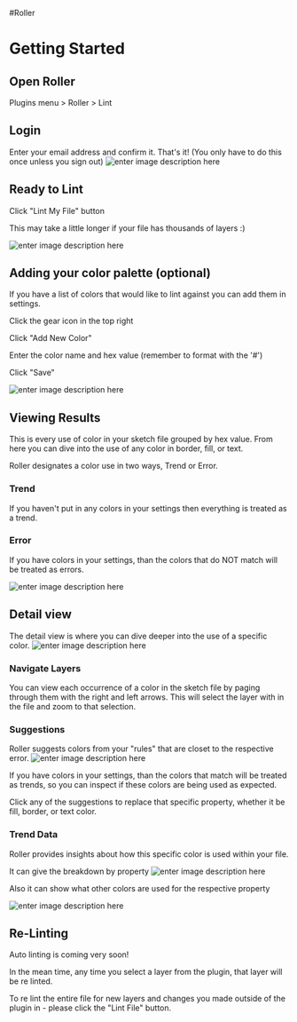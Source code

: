 #Roller

# Getting Started
## Open Roller
Plugins menu > Roller > Lint

## Login
Enter your email address and confirm it. That's it! (You only have to do this once unless you sign out)
![enter image description here](http://toybox-public.s3.amazonaws.com/Sign%20Up.png)

## Ready to Lint
Click "Lint My File" button 

This may take a little longer if your file has thousands of layers :)

![enter image description here](http://toybox-public.s3.amazonaws.com/Ready%20To%20Lint.png)

## Adding your color palette (optional)
If you have a list of colors that would like to lint against you can add them in settings.

Click the gear icon in the top right

Click "Add New Color" 

Enter the color name and hex value (remember to format with the '#')

Click "Save"

![enter image description here](http://toybox-public.s3.amazonaws.com/Settings.png)


## Viewing Results

This is every use of color in your sketch file grouped by hex value. From here you can dive into the use of any color in border, fill, or text. 

Roller designates a color use in two ways, Trend or Error.

### Trend
If you haven't put in any colors in your settings then everything is treated as a trend.

### Error
If you have colors in your settings, than the colors that do NOT match will be treated as errors.

![enter image description here](http://toybox-public.s3.amazonaws.com/List.png)


## Detail view

The detail view is where you can dive deeper into the use of a specific color. 
![enter image description here](http://toybox-public.s3.amazonaws.com/Top%20of%20Detail%20View.png)
### Navigate Layers
You can view each occurrence of a color in the sketch file by paging through them with the right and left arrows. This will select the layer with in the file and zoom to that selection.


### Suggestions

Roller suggests colors from your "rules" that are closet to the respective error.
![enter image description here](http://toybox-public.s3.amazonaws.com/Suggestions.png)

If you have colors in your settings, than the colors that match will be treated as trends, so you can inspect if these colors are being used as expected. 

Click any of the suggestions to replace that specific property, whether it be fill, border, or text color.

### Trend Data
Roller provides insights about how this specific color is used within your file.

It can give the breakdown by property
![enter image description here](http://toybox-public.s3.amazonaws.com/Border%20Pie.png)

Also it can show what other colors are used for the respective property

![enter image description here](http://toybox-public.s3.amazonaws.com/Color%20Pie.png)


## Re-Linting 

Auto linting is coming very soon!

In the mean time, any time you select a layer from the plugin, that layer will be re linted.

To re lint the entire file for new layers and changes you made outside of the plugin in - please click the "Lint File" button.

